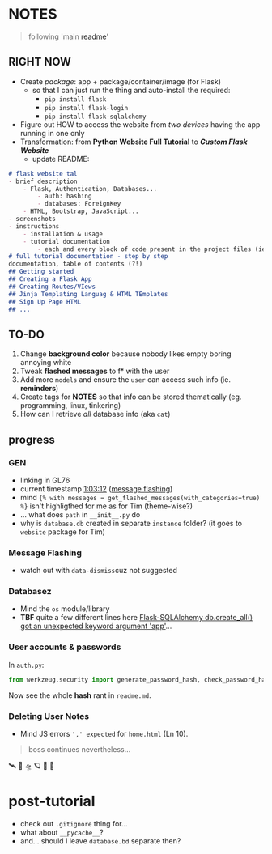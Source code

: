 # NOTES

> following 'main [readme](readme.md)'

## RIGHT NOW
- Create *package*: app + package/container/image (for Flask)
    - so that I can just run the thing and auto-install the required:
        - `pip install flask`
        - `pip install flask-login`
        - `pip install flask-sqlalchemy`
- Figure out HOW to access the website from *two devices* having the app running in one only 
- Transformation: from **Python Website Full Tutorial** to ***Custom Flask Website***
    - update README:

```markdown
# flask website tal
- brief description
    - Flask, Authentication, Databases...
        - auth: hashing
        - databases: ForeignKey
    - HTML, Bootstrap, JavaScript...
- screenshots
- instructions
    - installation & usage
    - tutorial documentation
        - each and every block of code present in the project files (ie. `.py`, `.html` and `.js` files) are documented as snippets
# full tutorial documentation - step by step
documentation, table of contents (?!)
## Getting started
## Creating a Flask App
## Creating Routes/VIews
## Jinja Templating Languag & HTML TEmplates
## Sign Up Page HTML
## ...
```


## TO-DO
1. Change **background color** because nobody likes empty boring annoying white 
2. Tweak **flashed messages** to f* with the user
3. Add more `models` and ensure the `user` can access such info (ie. **reminders**)
4. Create tags for **NOTES** so that info can be stored thematically (eg. programming, linux, tinkering)
5. How can I retrieve *all* database info (aka `cat`)


## progress

### GEN
- linking in GL76 <!-- SLIT/blob/week43 [file](/SLIT-projects/05-CODE_Programming/05-flask-build_website/)website -->
- current timestamp [1:03:12](https://youtu.be/dam0GPOAvVI) ([message flashing](readme.md#message-flashing))
- mind `{% with messages = get_flashed_messages(with_categories=true) %}` isn't highligthed for me as for Tim (theme-wise?)
- ... what does `path` in `__init__.py` do
- why is `database.db` created in separate `instance` folder? (it goes to `website` package for Tim)

### Message Flashing
- watch out with `data-dismiss`cuz not suggested

### Databasez
- Mind the `os` module/library
- **TBF** quite a few different lines here [Flask-SQLAlchemy db.create_all() got an unexpected keyword argument 'app'](https://stackoverflow.com/questions/73968584/flask-sqlalchemy-db-create-all-got-an-unexpected-keyword-argument-app)...

### User accounts & passwords
In `auth.py`:
```python
from werkzeug.security import generate_password_hash, check_password_hash
```
Now see the whole **hash** rant in `readme.md`.

### Deleting User Notes
- Mind JS errors `',' expected` for `home.html` (Ln 10).
> boss continues nevertheless...

🛰️ 🚀 🛸 🪐 🌠 🌌



# post-tutorial


- check out `.gitignore` thing for...
- what about `__pycache__`?
- and... should I leave `database.bd` separate then?